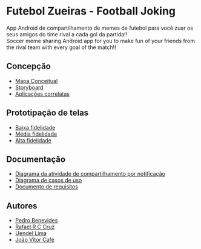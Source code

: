 # Futebol Zueiras - Football Joking

App Android de compartilhamento de memes de futebol para você zuar os seus amigos do time rival a cada gol da partida!!
<br/>
Soccer meme sharing Android app for you to make fun of your friends from the rival team with every goal of the match!!

## Concepção
* [Mapa Conceitual](https://imgur.com/a/VPmzP5f)
* [Storyboard](https://imgur.com/a/Fesjogy)
* [Aplicações correlatas](https://docs.google.com/presentation/d/1RelRTW49piNB7Ez75spy0gGRn96I3R6eQpXUIHVjg4Y/edit#slide=id.p)

## Prototipação de telas
* [Baixa fidelidade](https://docs.google.com/presentation/d/1yKzLrIjuqvYgi8Ny8LrA5lF0C0VGeMYnWVSjTcH8eRI/edit#slide=id.p)
* [Média fidelidade](https://www.figma.com/file/V75tTw6nX9sU5byttcgZBi/Mediun-Fidelity-Prototype?type=design&node-id=0-1&t=qOqQ3x6Gk41JujMU-0)
* [Alta fidelidade](https://www.figma.com/file/c8Plk8EITzjY2Ok69dM86M/FUTEBOL-ZUERAS?type=design&node-id=0-1&t=FWalZ2MI8oLs9fBa-0)

## Documentação
* [Diagrama da atividade de compartilhamento por notificação](https://drive.google.com/file/d/1e_Ju4j1v9hsSua_z_enNcM5pS77eMgIz/view?usp=sharing)
* [Diagrama de casos de uso](https://drive.google.com/file/d/15PdondUtbGj40jnbhlsGDkOoIQm4m910/view?usp=sharing)
* [Documento de requisitos](https://docs.google.com/document/d/1FZLLL1sCV2t2WJxkls6SG9Fuvc4Y_QB6A2oi8dETwjM/edit?usp=sharing)

## Autores
* [Pedro Benevides](https://github.com/Pedro-Benevides)
* [Rafael R C Cruz](https://github.com/ookamyabyss)
* [Uendel Lima](https://github.com/unleed-l)
* [João Vitor Café](https://github.com/JoaoVitorCafe)
